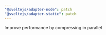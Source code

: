 ```yaml
---
"@sveltejs/adapter-node": patch
"@sveltejs/adapter-static": patch
---
```


Improve performance by compressing in parallel
